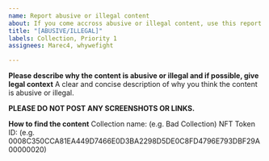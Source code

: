 ```yaml
---
name: Report abusive or illegal content
about: If you come accross abusive or illegal content, use this report.
title: "[ABUSIVE/ILLEGAL]"
labels: Collection, Priority 1
assignees: Marec4, whywefight

---
```


**Please describe why the content is abusive or illegal and if possible, give legal context**
A clear and concise description of why you think the content is abusive or illegal. 

**PLEASE DO NOT POST ANY SCREENSHOTS OR LINKS.**

**How to find the content**
Collection name: (e.g. Bad Collection)
NFT Token ID: (e.g. 0008C350CCA81EA449D7466E0D3BA2298D5DE0C8FD4796E793DBF29A00000020)
